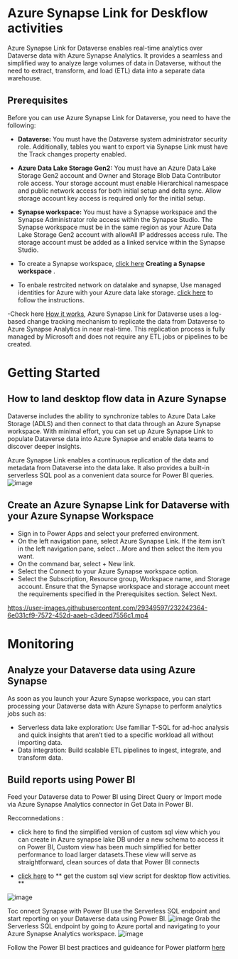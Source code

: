 # Azure Synapse Link for Deskflow activities
Azure Synapse Link for Dataverse enables real-time analytics over Dataverse data with Azure Synapse Analytics. It provides a seamless and simplified way to analyze large volumes of data in Dataverse, without the need to extract, transform, and load (ETL) data into a separate data warehouse.

## Prerequisites
Before you can use Azure Synapse Link for Dataverse, you need to have the following:

- **Dataverse:** You must have the Dataverse system administrator security role. Additionally, tables you want to export via Synapse Link must have the Track changes property enabled. 

- **Azure Data Lake Storage Gen2:** You must have an Azure Data Lake Storage Gen2 account and Owner and Storage Blob Data Contributor role access. Your storage account must enable Hierarchical namespace and public network access for both initial setup and delta sync. Allow storage account key access is required only for the initial setup.

- **Synapse workspace:** You must have a Synapse workspace and the Synapse Administrator role access within the Synapse Studio. The Synapse workspace must be in the same region as your Azure Data Lake Storage Gen2 account with allowAll IP addresses access rule. The storage account must be added as a linked service within the Synapse Studio. 

- To create a Synapse workspace, [click here](https://portal.azure.com/#create/Microsoft.Synapse) **Creating a Synapse workspace** .
- To enbale restrcited network on datalake and synapse, Use managed identities for Azure with your Azure data lake storage. [click here](https://learn.microsoft.com/en-us/power-apps/maker/data-platform/azure-synapse-link-msi) to follow the instructions.

-Check here [How it works](https://learn.microsoft.com/en-us/power-apps/maker/data-platform/export-to-data-lake), 
Azure Synapse Link for Dataverse uses a log-based change tracking mechanism to replicate the data from Dataverse to Azure Synapse Analytics in near real-time. This replication process is fully managed by Microsoft and does not require any ETL jobs or pipelines to be created.

# Getting Started

## How to land desktop flow data in Azure Synapse
Dataverse includes the ability to synchronize tables to Azure Data Lake Storage (ADLS) and then connect to that data through an Azure Synapse workspace. With minimal effort, you can set up Azure Synapse Link to populate Dataverse data into Azure Synapse and enable data teams to discover deeper insights.

Azure Synapse Link enables a continuous replication of the data and metadata from Dataverse into the data lake. It also provides a built-in serverless SQL pool as a convenient data source for Power BI queries.
![image](https://user-images.githubusercontent.com/29349597/232242259-599bc503-983b-4a0b-ac60-40b97b01430a.png)

## Create an Azure Synapse Link for Dataverse with your Azure Synapse Workspace

- Sign in to Power Apps and select your preferred environment.
- On the left navigation pane, select Azure Synapse Link. If the item isn’t in the left navigation pane, select …More and then select the item you want.
- On the command bar, select + New link.
- Select the Connect to your Azure Synapse workspace option.
- Select the Subscription, Resource group, Workspace name, and Storage account. Ensure that the Synapse workspace and storage account meet the requirements specified    in the Prerequisites section. Select Next.

https://user-images.githubusercontent.com/29349597/232242364-6e031cf9-7572-452d-aaeb-c3deed7556c1.mp4

# Monitoring 

## Analyze your Dataverse data using Azure Synapse
As soon as you launch your Azure Synapse workspace, you can start processing your Dataverse data with Azure Synapse to perform analytics jobs such as:
- Serverless data lake exploration: Use familiar T-SQL for ad-hoc analysis and quick insights that aren’t tied to a specific workload all without importing data.
- Data integration: Build scalable ETL pipelines to ingest, integrate, and transform data.

## Build reports using Power BI

Feed your Dataverse data to Power BI using Direct Query or Import mode via Azure Synapse Analytics connector in Get Data in Power BI. 

Reccomnedations :

- click here to find the simplified version of custom sql view which you can create in Azure synapse lake DB under a new schema to access it on Power BI, Custom view has been much simplified for better performance to load larger datasets.These view will serve as straightforward, clean sources of data that Power BI connects

- [click here](https://github.com/microsoft/powercat-automation-kit/blob/c192589e5dd795ab5ff66ac2f8d8b9304d55ddfb/AutomationKit_Flow_BYODL/Control%20Center/Flow%20Monitoring/Power%20BI/Scripts/flowsessionview.sql) to ** get the custom sql view script for desktop flow activities. **

![image](https://user-images.githubusercontent.com/29349597/232245432-930bc4bc-a895-4b35-8ad9-d39a2b7c87a0.png)

Toc onnect Synapse with Power BI use the Serverless SQL endpoint and start reporting on your Dataverse data using Power BI. 
![image](https://user-images.githubusercontent.com/29349597/232245861-35c52a34-a89a-46c1-89bf-4bc415498505.png)
Grab the Serverless SQL endpoint by going to Azure portal and navigating to your Azure Synapse Analytics workspace.
![image](https://user-images.githubusercontent.com/29349597/232245894-dc109c1d-af37-4ff6-b75b-1e72833bc7d6.png)



Follow the Power BI best practices and guideance for Power platform [here](https://learn.microsoft.com/en-us/power-bi/guidance/powerbi-modeling-guidance-for-power-platform) 
